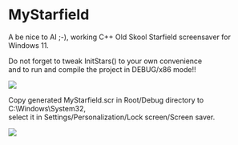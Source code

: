# MyStarfield
A be nice to AI ;-), working C++ Old Skool Starfield screensaver for Windows 11.<br>

Do not forget to tweak InitStars() to your own convenience<br>
and to run and compile the project in DEBUG/x86 mode!!<br>

<img src=https://github.com/RayColt/MyStarfield/blob/master/x86.jpg>

Copy generated MyStarfield.scr in Root/Debug directory to C:\Windows\System32,<br>
select it in Settings/Personalization/Lock screen/Screen saver.

<img src=https://github.com/RayColt/MyStarfield/blob/master/MyStarfield.gif>